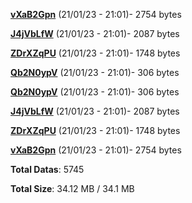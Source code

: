 [**vXaB2Gpn**](/data/vXaB2Gpn.txt) (21/01/23 - 21:01)- 2754 bytes

[**J4jVbLfW**](/data/J4jVbLfW.txt) (21/01/23 - 21:01)- 2087 bytes

[**ZDrXZqPU**](/data/ZDrXZqPU.txt) (21/01/23 - 21:01)- 1748 bytes

[**Qb2N0ypV**](/data/Qb2N0ypV.txt) (21/01/23 - 21:01)- 306 bytes

[**Qb2N0ypV**](/data/Qb2N0ypV.txt) (21/01/23 - 21:01)- 306 bytes

[**J4jVbLfW**](/data/J4jVbLfW.txt) (21/01/23 - 21:01)- 2087 bytes

[**ZDrXZqPU**](/data/ZDrXZqPU.txt) (21/01/23 - 21:01)- 1748 bytes

[**vXaB2Gpn**](/data/vXaB2Gpn.txt) (21/01/23 - 21:01)- 2754 bytes

**Total Datas**: 5745

**Total Size**: 34.12 MB / 34.1 MB